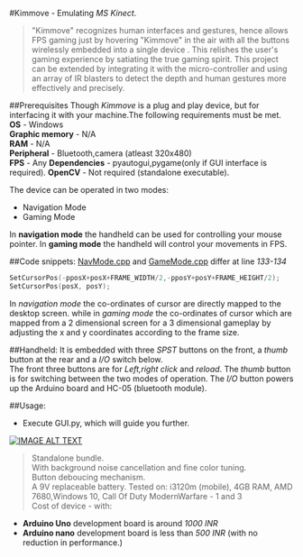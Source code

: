 #Kimmove - Emulating *MS Kinect*.

>"Kimmove" recognizes human interfaces and gestures, hence allows FPS gaming just by hovering "Kimmove" in the air with all the buttons wirelessly embedded into a single device . This relishes the user's gaming experience by satiating the true gaming spirit. This project can be extended by integrating it with the micro-controller and using an array of IR blasters to detect the depth and human gestures more effectively and precisely.

##Prerequisites
Though *Kimmove* is a plug and play device, but for interfacing it with your machine.The following requirements must be met.  
**OS** - Windows  
**Graphic memory** - N/A  
**RAM** - N/A  
**Peripheral** - Bluetooth,camera (atleast 320x480)  
**FPS** - Any
**Dependencies** - pyautogui,pygame(only if GUI interface is required).
**OpenCV** - Not required (standalone executable).

The device can be operated in two modes:  
* Navigation Mode
* Gaming Mode

In **navigation mode** the handheld can be used for controlling your mouse pointer.
In **gaming mode** the handheld will control your movements in FPS.

##Code snippets:
[NavMode.cpp](https://github.com/markroxor/Kimmove---Hackathon/blob/master/NavMode.cpp)
and 
[GameMode.cpp](https://github.com/markroxor/Kimmove---Hackathon/blob/master/GameMode.cpp)
differ at line *133-134*

``` C++
SetCursorPos(-pposX+posX+FRAME_WIDTH/2,-pposY+posY+FRAME_HEIGHT/2);
SetCursorPos(posX, posY);
```
In *navigation mode* the co-ordinates of cursor are directly mapped to the desktop screen.
while in *gaming mode* the co-ordinates of cursor which are mapped from a 2 dimensional screen for a 3 dimensional gameplay by adjusting the x and y coordinates according to the frame size.

##Handheld:
It is embedded with three *SPST* buttons on the front, a *thumb* button at the rear and a *I/O* switch below.  
The front three buttons are for _Left,right click_ and _reload_.  The *thumb* button is for switching between the two modes of operation. The _I/O_ button powers up the Arduino board and HC-05 (bluetooth module).

##Usage:
* Execute GUI.py, which will guide you further.
  
[![IMAGE ALT TEXT](http://img.youtube.com/vi/h4vNtrnT10Q/0.jpg)](http://www.youtube.com/watch?v=h4vNtrnT10Q "Kimmove")


> Standalone bundle.  
> With background noise cancellation and fine color tuning.  
> Button deboucing mechanism.  
> A 9V replaceable battery.
> Tested on: i3120m (mobile), 4GB RAM, AMD 7680,Windows 10, Call Of Duty ModernWarfare - 1 and 3  
> Cost of device - with:
* **Arduino Uno** development board is around _1000 INR_  
* **Arduino nano** development board is less than _500 INR_ (with no reduction in performance.)
